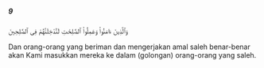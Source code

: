 ##### 9

<span class="ayah">وَٱلَّذِينَ ءَامَنُوا۟ وَعَمِلُوا۟ ٱلصَّٰلِحَٰتِ لَنُدْخِلَنَّهُمْ فِى ٱلصَّٰلِحِينَ</span>

<span class="ayah_translation">Dan orang-orang yang beriman dan mengerjakan amal saleh benar-benar akan Kami masukkan mereka ke dalam (golongan) orang-orang yang saleh.</span>
